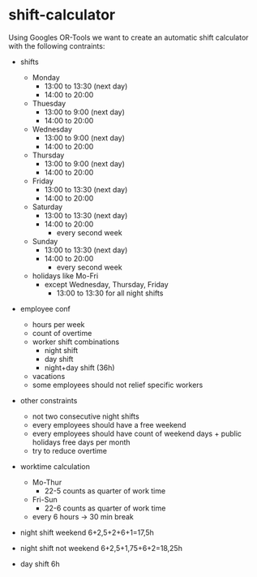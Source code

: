 # shift-calculator

Using Googles OR-Tools we want to create an automatic shift calculator with the following contraints:

- shifts
    - Monday
        - 13:00 to 13:30 (next day)
        - 14:00 to 20:00
    - Thuesday
        - 13:00 to 9:00 (next day)
        - 14:00 to 20:00
    - Wednesday
        - 13:00 to 9:00 (next day)
        - 14:00 to 20:00
    - Thursday
        - 13:00 to 9:00 (next day)
        - 14:00 to 20:00
    - Friday
        - 13:00 to 13:30 (next day)
        - 14:00 to 20:00
    - Saturday
        - 13:00 to 13:30 (next day)
        - 14:00 to 20:00
            - every second week
    - Sunday
        - 13:00 to 13:30 (next day)
        - 14:00 to 20:00
            - every second week
    - holidays like Mo-Fri
        - except Wednesday, Thursday, Friday
            - 13:00 to 13:30 for all night shifts
- employee conf
    - hours per week
    - count of overtime
    - worker shift combinations
        - night shift
        - day shift
        - night+day shift (36h)
    - vacations
    - some employees should not relief specific workers
- other constraints
    - not two consecutive night shifts
    - every employees should have a free weekend
    - every employees should have count of weekend days + public holidays free days per month
    - try to reduce overtime
- worktime calculation
    - Mo-Thur
        - 22-5 counts as quarter of work time
    - Fri-Sun
        - 22-6 counts as quarter of work time
    - every 6 hours -> 30 min break


- night shift weekend
    6+2,5+2+6+1=17,5h
- night shift not weekend
    6+2,5+1,75+6+2=18,25h
- day shift
    6h

